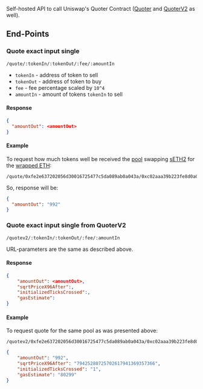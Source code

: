 Self-hosted API to call Uniswap's Quoter Contract ([Quoter](https://docs.uniswap.org/contracts/v3/reference/periphery/lens/Quoter) and [QuoterV2](https://docs.uniswap.org/contracts/v3/reference/periphery/lens/QuoterV2) as well).  

## End-Points
### Quote exact input single
```
/quote/:tokenIn/:tokenOut/:fee/:amountIn
```
* `tokenIn` - address of token to sell
* `tokenOut` - address of token to buy
* `fee` - fee percentage scaled by `10^4`
* `amountIn` - amount of tokens `tokenIn` to sell

#### Response
```json
{
  "amountOut": <amountOut>
}
```
#### Example
To request how much tokens well be received the [pool](https://info.uniswap.org/#/pools/0x7379e81228514a1d2a6cf7559203998e20598346)
swapping [sETH2](https://info.uniswap.org/#/tokens/0xfe2e637202056d30016725477c5da089ab0a043a) for the [wrapped ETH](https://info.uniswap.org/#/tokens/0xc02aaa39b223fe8d0a0e5c4f27ead9083c756cc2):
```
/quote/0xfe2e637202056d30016725477c5da089ab0a043a/0xc02aaa39b223fe8d0a0e5c4f27ead9083c756cc2/3000/1000
```
So, response will be:
```json
{
  "amountOut": "992"
}
```

### Quote exact input single from QuoterV2
```
/quotev2/:tokenIn/:tokenOut/:fee/:amountIn
```
URL-parameters are the same as described above.
#### Response
```json
{
    "amountOut": <amountOut>,
    "sqrtPriceX96After":,
    "initializedTicksCrossed":,
    "gasEstimate":
}
```
#### Example
To request quote for the same pool as was presented above:
```
/quotev2/0xfe2e637202056d30016725477c5da089ab0a043a/0xc02aaa39b223fe8d0a0e5c4f27ead9083c756cc2/3000/1000
```
```json
{
    "amountOut": "992",
    "sqrtPriceX96After": "79425280725702617941369357366",
    "initializedTicksCrossed": "1",
    "gasEstimate": "80299"
}
```
